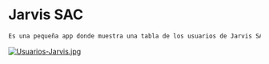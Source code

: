 # Jarvis SAC

```HTML
Es una pequeña app donde muestra una tabla de los usuarios de Jarvis SAC 
```

[![Usuarios-Jarvis.jpg](https://i.postimg.cc/Y0BLW9qF/Usuarios-Jarvis.jpg)](https://postimg.cc/njTL8nmV)
